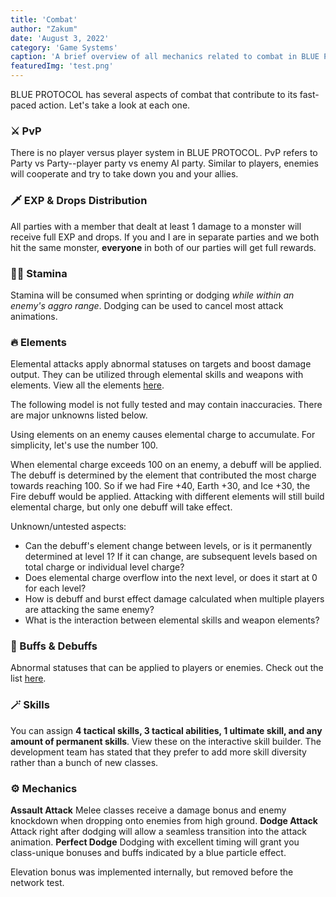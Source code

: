```yaml
---
title: 'Combat'
author: "Zakum"
date: 'August 3, 2022'
category: 'Game Systems'
caption: 'A brief overview of all mechanics related to combat in BLUE PROTOCOL.'
featuredImg: 'test.png'
---
```


<script>
    import StickyNote from '$lib/components/StickyNote.svelte';
</script>

BLUE PROTOCOL has several aspects of combat that contribute to its fast-paced action. Let's take a look at each one.

### ⚔️ PvP
There is no player versus player system in BLUE PROTOCOL. PvP refers to Party vs Party--player party vs enemy AI party. Similar to players, enemies will cooperate and try to take down you and your allies.

### 🗡️ EXP & Drops Distribution
All parties with a member that dealt at least 1 damage to a monster will receive full EXP and drops. If you and I are in separate parties and we both hit the same monster, **everyone** in both of our parties will get full rewards.

### 🏃‍♀️ Stamina
Stamina will be consumed when sprinting or dodging *while within an enemy's aggro range*. Dodging can be used to cancel most attack animations.

### 🔥 Elements
Elemental attacks apply abnormal statuses on targets and boost damage output. They can be utilized through elemental skills and weapons with elements. View all the elements [here](/guides/elements).

<StickyNote type="warning">
    The following model is not fully tested and may contain inaccuracies. There are major unknowns listed below.
</StickyNote>

Using elements on an enemy causes elemental charge to accumulate. For simplicity, let's use the number 100. 

When elemental charge exceeds 100 on an enemy, a debuff will be applied. The debuff is determined by the element that contributed the most charge towards reaching 100. So if we had Fire +40, Earth +30, and Ice +30, the Fire debuff would be applied. Attacking with different elements will still build elemental charge, but only one debuff will take effect.

Unknown/untested aspects:  
- Can the debuff's element change between levels, or is it permanently determined at level 1? If it can change, are subsequent levels based on total charge or individual level charge?
- Does elemental charge overflow into the next level, or does it start at 0 for each level?
- How is debuff and burst effect damage calculated when multiple players are attacking the same enemy?
- What is the interaction between elemental skills and weapon elements?

### 💪 Buffs & Debuffs
Abnormal statuses that can be applied to players or enemies. Check out the list [here](/guides/abnormal-statuses).

### 🪄 Skills
You can assign **4 tactical skills, 3 tactical abilities, 1 ultimate skill, and any amount of permanent skills**. View these on the interactive skill builder. The development team has stated that they prefer to add more skill diversity rather than a bunch of new classes.

### ⚙️ Mechanics
**Assault Attack** Melee classes receive a damage bonus and enemy knockdown when dropping onto enemies from high ground.
**Dodge Attack** Attack right after dodging will allow a seamless transition into the attack animation.
**Perfect Dodge** Dodging with excellent timing will grant you class-unique bonuses and buffs indicated by a blue particle effect.

<StickyNote type="note">
    Elevation bonus was implemented internally, but removed before the network test.
</StickyNote>